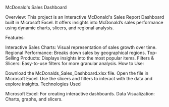 McDonald's Sales Dashboard

Overview:
This project is an Interactive McDonald's Sales Report Dashboard built in Microsoft Excel. It offers insights into McDonald’s sales performance using dynamic charts, slicers, and regional analysis.

Features:

Interactive Sales Charts: Visual representation of sales growth over time.
Regional Performance: Breaks down sales by geographical regions.
Top-Selling Products: Displays insights into the most popular items.
Filters & Slicers: Easy-to-use filters for more granular analysis.
How to Use:

Download the McDonalds_Sales_Dashboard.xlsx file.
Open the file in Microsoft Excel.
Use the slicers and filters to interact with the data and explore insights.
Technologies Used

Microsoft Excel: For creating interactive dashboards.
Data Visualization: Charts, graphs, and slicers.
